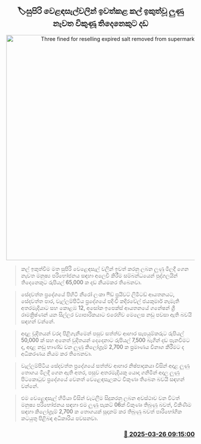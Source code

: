 <p align='center'><b><h2 align='center' title='Three fined for reselling expired salt removed from supermarkets'>🏷සුපිරි වෙළඳසැල්වලින් ඉවත්කළ කල් ඉකුත්වූ ලුණු නැවත විකුණූ තිදෙනෙකුට දඩ</h2></b></p>
<p align='center'><img src='https://helakuru.sgp1.cdn.digitaloceanspaces.com/esana/images/lib/court-gg.jpg' width='600' alt='Three fined for reselling expired salt removed from supermarkets'></p>

> කල් ඉකුත්වීම මත සුපිරි වෙළෙඳසැල් වලින් ඉවත් කරනු ලබන ලුණු මිලදී ගෙන නැවත මනුෂ්‍ය පරිභෝජනය සඳහා අලෙවි කිරීම සම්බන්ධයෙන් පුද්ගලයින් තිදෙනෙකුට රුපියල් 65,000 ක දඩ නියමකර තිබෙනවා.

> සේදවත්ත ප්‍රදේශයේ පිහිටි නීරෝ ලංකා ෆීඩ් ප්‍රයිවට් ලිමිටඩ් ආයතනයට, සේදවත්ත පාර, වැල්ලම්පිටිය ප්‍රදේශයේ පදිංචි කදිරවේල් ජයකුමාර් නැමැති අතරමැදියාට සහ කොළඹ 12, අසෝක ඉපෙක්ස් ආයතනයේ ගනේෂන් ශ්‍රී රාමක්‍රිෂ්ණන් යන සිල්ලර ව්‍යාපාරිකයාට එරෙහිව මෙලෙස නඩු පවසා ඇති බවයි සඳහන් වන්නේ.

> අදාළ චූදිතයන් වරද පිළිගැනීමෙන් පසුව සත්ත්ව ආහාර සැපයුම්කරුට රුපියල් 50,000 ක් සහ අනෙත් චුදිතයන් දෙදෙනාට රුපියල් 7,500 බැගින් දඩ පැනවීමට ද, අදාළ නඩු භාණ්ඩ වන ලුණු කිලෝග්‍රෑම් 2,700 ක ප්‍රමාණය විනාශ කිරීමට ද අධිකරණය නියම කර තිබෙනවා.

> වැල්ලම්පිටිය සේදවත්ත ප්‍රදේශයේ සත්ත්ව ආහාර නිෂ්පාදකයා විසින් අදාළ ලුණු තොගය මිලදී ගෙන ඇති අතර, පසුව අතරමැදියකු යොදා ගනිමින් අදාල ලුණු පිටකොටුව ප්‍රදේශයේ වෙනත් වෙළෙඳසැලකට විකුණා තිබෙන බවයි සඳහන් වන්නේ.

> එම වෙළෙඳසැල් හිමියා විසින් වැටලීම සිදුකරනු ලබන අවස්ථාව වන විටත් මනුෂ්‍ය පරිභෝජනය සඳහා එම ලුණු පැකට් 06ක් විකුණා තිබුණු බවත්, විකිණීම සඳහා කිලෝග්‍රෑම් 2,700 ක තොගයක් සූදානම් කර තිබුණු බවත් පාරිභෝගික කටයුතු පිළිබඳ අධිකාරිය පවසනවා.



<h3 align='right'><a href='https://www.helakuru.lk/esana/p/108651/'>📅 2025-03-26 09:15:00</a></h3>

